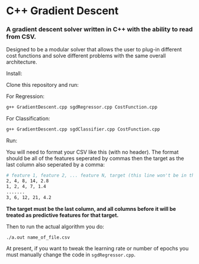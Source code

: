# C++ Gradient Descent

### A gradient descent solver written in C++ with the ability to read from CSV. 

Designed to be a modular solver that allows the user to plug-in different cost functions and solve different problems
with the same overall architecture. 

Install:

Clone this repository and run:

For Regression:
```bash
g++ GradientDescent.cpp sgdRegressor.cpp CostFunction.cpp
```

For Classification:
```bash
g++ GradientDescent.cpp sgdClassifier.cpp CostFunction.cpp
```

Run:

You will need to format your CSV like this (with no header). The format should be all of the features seperated by commas
then the target as the last column also seperated by a comma:

```bash
# feature 1, feature 2, ... feature N, target (this line won't be in the actual file)
2, 4, 8, 14, 2.8
1, 2, 4, 7, 1.4
.......
3, 6, 12, 21, 4.2
```

**The target must be the last column, and all columns before it will be treated as predictive features for that target.**

Then to run the actual algorithm you do:

```bash
./a.out name_of_file.csv
```

At present, if you want to tweak the learning rate or number of epochs you must manually change the code in `sgdRegressor.cpp`.
